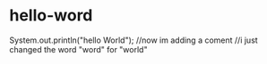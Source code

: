 # hello-word
System.out.println("hello World");
//now im adding a coment 
//i just changed the word "word" for "world"
